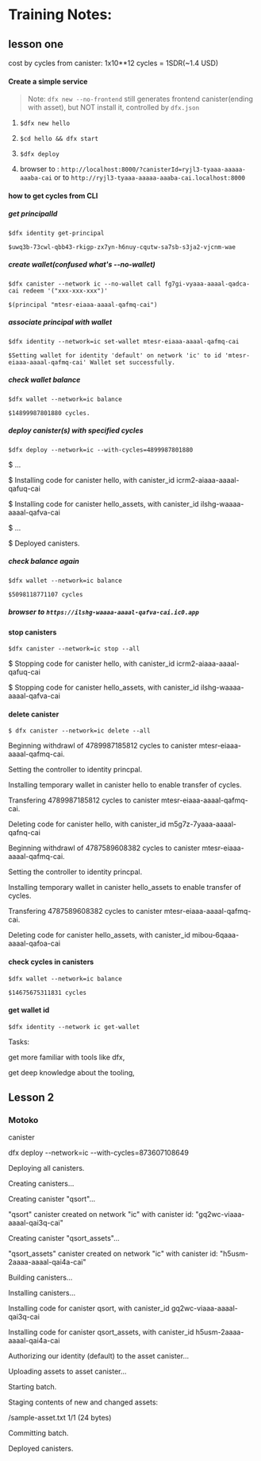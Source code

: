 # Training Notes:

## lesson one

cost by cycles from canister: 1x10\*\*12 cycles = 1SDR(~1.4 USD)

#### Create a simple service

> Note: `dfx new --no-frontend` still generates frontend canister(ending with asset), but NOT install it, controlled by `dfx.json`

1. `$dfx new hello`

2. `$cd hello && dfx start`

3. `$dfx deploy`

4. browser to : `http://localhost:8000/?canisterId=ryjl3-tyaaa-aaaaa-aaaba-cai` or to `http://ryjl3-tyaaa-aaaaa-aaaba-cai.localhost:8000`

#### how to get cycles from CLI

##### get principalId

`$dfx identity get-principal`

`$uwq3b-73cwl-qbb43-rkigp-zx7yn-h6nuy-cqutw-sa7sb-s3ja2-vjcnm-wae`

##### create wallet(confused what's --no-wallet)

`$dfx canister --network ic --no-wallet call fg7gi-vyaaa-aaaal-qadca-cai redeem '("xxx-xxx-xxx")'`

`$(principal "mtesr-eiaaa-aaaal-qafmq-cai")`

##### associate principal with wallet

`$dfx identity --network=ic set-wallet mtesr-eiaaa-aaaal-qafmq-cai`

`$Setting wallet for identity 'default' on network 'ic' to id 'mtesr-eiaaa-aaaal-qafmq-cai' Wallet set successfully.`

##### check wallet balance

`$dfx wallet --network=ic balance`

`$14899987801880 cycles.`

##### deploy canister(s) with specified cycles

`$dfx deploy --network=ic --with-cycles=4899987801880`

$ ...

$ Installing code for canister hello, with canister_id icrm2-aiaaa-aaaal-qafuq-cai

$ Installing code for canister hello_assets, with canister_id ilshg-waaaa-aaaal-qafva-cai

$ ...

$ Deployed canisters.

##### check balance again

`$dfx wallet --network=ic balance`

`$5098118771107 cycles`

##### browser to `https://ilshg-waaaa-aaaal-qafva-cai.ic0.app`

#### stop canisters

`$dfx canister --network=ic stop --all`

$ Stopping code for canister hello, with canister_id icrm2-aiaaa-aaaal-qafuq-cai

$ Stopping code for canister hello_assets, with canister_id ilshg-waaaa-aaaal-qafva-cai

#### delete canister

`$ dfx canister --network=ic delete --all`

Beginning withdrawl of 4789987185812 cycles to canister mtesr-eiaaa-aaaal-qafmq-cai.

Setting the controller to identity princpal.

Installing temporary wallet in canister hello to enable transfer of cycles.

Transfering 4789987185812 cycles to canister mtesr-eiaaa-aaaal-qafmq-cai.

Deleting code for canister hello, with canister_id m5g7z-7yaaa-aaaal-qafnq-cai

Beginning withdrawl of 4787589608382 cycles to canister mtesr-eiaaa-aaaal-qafmq-cai.

Setting the controller to identity princpal.

Installing temporary wallet in canister hello_assets to enable transfer of cycles.

Transfering 4787589608382 cycles to canister mtesr-eiaaa-aaaal-qafmq-cai.

Deleting code for canister hello_assets, with canister_id mibou-6qaaa-aaaal-qafoa-cai

#### check cycles in canisters

`$dfx wallet --network=ic balance`

`$14675675311831 cycles`

#### get wallet id

`$dfx identity --network ic get-wallet`

Tasks:

get more familiar with tools like dfx,

get deep knowledge about the tooling,

## Lesson 2

### Motoko

canister

dfx deploy --network=ic --with-cycles=873607108649

Deploying all canisters.

Creating canisters...

Creating canister "qsort"...

"qsort" canister created on network "ic" with canister id: "gq2wc-viaaa-aaaal-qai3q-cai"

Creating canister "qsort_assets"...

"qsort_assets" canister created on network "ic" with canister id: "h5usm-2aaaa-aaaal-qai4a-cai"

Building canisters...

Installing canisters...

Installing code for canister qsort, with canister_id gq2wc-viaaa-aaaal-qai3q-cai

Installing code for canister qsort_assets, with canister_id h5usm-2aaaa-aaaal-qai4a-cai

Authorizing our identity (default) to the asset canister...

Uploading assets to asset canister...

Starting batch.

Staging contents of new and changed assets:

/sample-asset.txt 1/1 (24 bytes)

Committing batch.

Deployed canisters.
